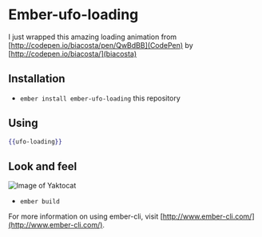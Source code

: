 # Ember-ufo-loading
I just wrapped this amazing loading animation from [http://codepen.io/biacosta/pen/QwBdBB](CodePen) by [http://codepen.io/biacosta/](biacosta)

## Installation

* `ember install ember-ufo-loading` this repository

## Using

```hbs
{{ufo-loading}}
```

## Look and feel
![Image of Yaktocat](https://github.com/imanhodjaev/ember-ufo-loading/src/demo.gif)

* `ember build`

For more information on using ember-cli, visit [http://www.ember-cli.com/](http://www.ember-cli.com/).
